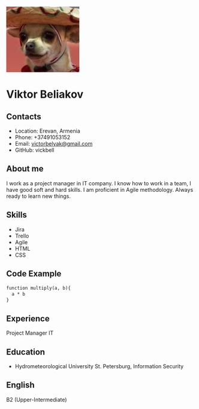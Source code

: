 ![dog](2022-06-11_154518.d63o5.png "dog")
# Viktor Beliakov
## Contacts
* Location: Erevan, Armenia
* Phone: +37491053152
* Email: victorbelyak@gmail.com
* GitHub: vickbell
## About me
I work as a project manager in IT company. I know how to work in a team, I have good soft and hard skills. I am proficient in Agile methodology. Always ready to learn new things.
## Skills
* Jira
* Trello
* Agile
* HTML
* CSS
## Code Example
```
function multiply(a, b){
  a * b
}
```
## Experience
Project Manager IT
## Education
* Hydrometeorological University St. Petersburg, Information Security
## English
B2 (Upper-Intermediate)
